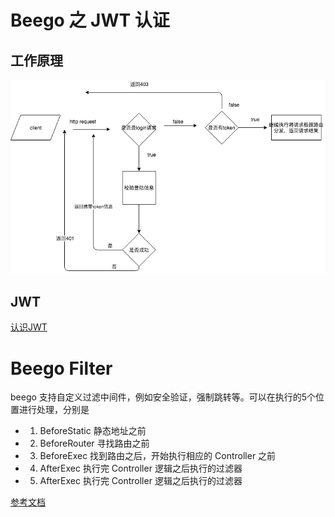 # Beego 之 JWT 认证

## 工作原理
![token 原理](./token_theory.jpg)

## JWT
[认识JWT](https://www.cnblogs.com/cjsblog/p/9277677.html)


# Beego Filter

beego 支持自定义过滤中间件，例如安全验证，强制跳转等。可以在执行的5个位置进行处理，分别是
- 1. BeforeStatic 静态地址之前
- 2. BeforeRouter 寻找路由之前
- 3. BeforeExec 找到路由之后，开始执行相应的 Controller 之前
- 4. AfterExec 执行完 Controller 逻辑之后执行的过滤器
- 5. AfterExec 执行完 Controller 逻辑之后执行的过滤器

[参考文档](https://beego.me/docs/mvc/controller/filter.md)
